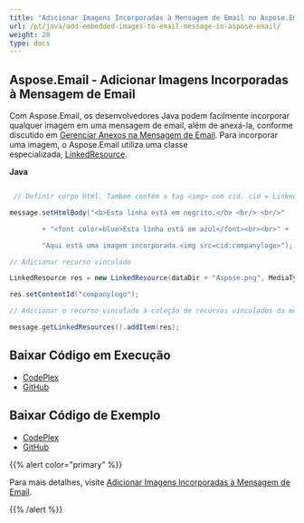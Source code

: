 ```yaml
---
title: "Adicionar Imagens Incorporadas à Mensagem de Email no Aspose.Email"
url: /pt/java/add-embedded-images-to-email-message-in-aspose-email/
weight: 20
type: docs
---
```


## **Aspose.Email - Adicionar Imagens Incorporadas à Mensagem de Email**
Com Aspose.Email, os desenvolvedores Java podem facilmente incorporar qualquer imagem em uma mensagem de email, além de anexá-la, conforme discutido em [Gerenciar Anexos na Mensagem de Email](/email/java/working-with-message-attachments). Para incorporar uma imagem, o Aspose.Email utiliza uma classe especializada, [LinkedResource](https://apireference.aspose.com/email/java/com.aspose.email/linkedresource).

**Java**

``` java

 // Definir corpo Html. Também contém a tag <img> com cid. cid = LinkedResource.ContentID

message.setHtmlBody("<b>Esta linha está em negrito.</b> <br/> <br/>"

        + "<font color=blue>Esta linha está em azul</font><br><br>" +

        "Aqui está uma imagem incorporada.<img src=cid:companylogo>");

// Adicionar recurso vinculado

LinkedResource res = new LinkedResource(dataDir + "Aspose.png", MediaTypeNames.Image.PNG);

res.setContentId("companylogo");

// Adicionar o recurso vinculado à coleção de recursos vinculados da mensagem

message.getLinkedResources().addItem(res);

```
## **Baixar Código em Execução**
- [CodePlex](https://asposeemailjavaapachepoi.codeplex.com/releases/view/618811)
- [GitHub](https://github.com/aspose-email/Aspose.Email-for-Java/releases/tag/Aspose.Email_Java_for_Apache_POI-v1.0.0)
## **Baixar Código de Exemplo**
- [CodePlex](https://asposeemailjavaapachepoi.codeplex.com/SourceControl/latest#src/main/java/com/aspose/email/examples/asposefeatures/programmingemail/addembeddedimagestoemail/AsposeEmbeddedImageInEmail.java)
- [GitHub](https://github.com/aspose-email/Aspose.Email-for-Java/tree/master/Plugins/Aspose_Email_for_Apache_POI/src/main/java/com/aspose/email/examples/asposefeatures/programmingemail/addembeddedimagestoemail/AsposeEmbeddedImageInEmail.java)

{{% alert color="primary" %}} 

Para mais detalhes, visite [Adicionar Imagens Incorporadas à Mensagem de Email](http://docs.aspose.com:8082/docs/display/emailjava/Add+Embedded+Images+to+Email+Message).

{{% /alert %}}